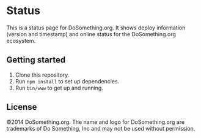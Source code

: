 # Status

This is a status page for DoSomething.org. It shows deploy information (version and timestamp) and online status for the DoSomething.org ecosystem.

## Getting started

1. Clone this repository.
2. Run `npm install` to set up dependencies.
3. Run `bin/www` to get up and running.

## License
&copy;2014 DoSomething.org. The name and logo for DoSomething.org are trademarks of Do Something, Inc and may not be used without permission.
